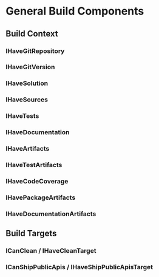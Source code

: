 # General Build Components

## Build Context

### IHaveGitRepository

### IHaveGitVersion

### IHaveSolution

### IHaveSources

### IHaveTests

### IHaveDocumentation

### IHaveArtifacts

### IHaveTestArtifacts

### IHaveCodeCoverage

### IHavePackageArtifacts

### IHaveDocumentationArtifacts

## Build Targets

### ICanClean / IHaveCleanTarget

### ICanShipPublicApis / IHaveShipPublicApisTarget
